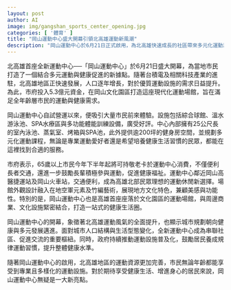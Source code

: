 ```yaml
---
layout: post
author: AI
image: img/gangshan_sports_center_opening.jpg
categories: [ '體育' ]
title: "岡山運動中心盛大開幕引領北高雄運動新風潮"  
description: "岡山運動中心於6月21日正式啟用，為北高雄快速成長的社區帶來多元化運動設施。館內包含綜合球館、溫水泳池、SPA水療區與寬敞健身房，滿足全年齡層運動與健康需求。場所融合空軍元素與竹編藝術，展現地方文化特色，並靠近岡山高醫捷運站及火車站，交通便利。65歲以上市民下半年可持敬老卡消費，鼓勵長輩參與運動，促進健康福祉。運動中心緊鄰文化園區商業與文化設施，打造一站式健康生活圈，成為北高雄市民運動、休閒與交流的新據點。"
---
```

北高雄首座全新運動中心──「岡山運動中心」於6月21日盛大開幕，為當地市民打造了一個結合多元運動與健康促進的新據點。隨著台積電及相關科技產業的進駐，北高雄地區正快速發展，人口逐年增長，對於優質運動設施的需求日益提升。為此，市府投入5.3億元資金，在岡山文化園區打造這座現代化運動場館，旨在滿足全年齡層市民的運動與健康需求。

岡山運動中心自試營運以來，便吸引大量市民前來體驗。設施包括綜合球館、溫水游泳池、SPA水療區與多功能體能訓練設備，廣受好評。中心內部擁有25公尺長的室內泳池、蒸氣室、烤箱與SPA池，此外提供逾200坪的健身房空間，並規劃多元化運動課程，無論是專業運動愛好者還是希望培養健康生活習慣的民眾，都能在這裡找到合適的服務。

市府表示，65歲以上市民今年下半年起將可持敬老卡於運動中心消費，不僅便利長者交通，還進一步鼓勵長輩積極參與運動，促進健康福祉。運動中心鄰近岡山高醫捷運站及岡山火車站，交通便利，成為高雄北部民眾理想的運動休閒新選擇。場館外觀設計融入在地空軍元素及竹編藝術，展現地方文化特色，兼顧美感與功能性。特別的是，岡山運動中心也是高雄首座座落於文化園區的運動場館，與周邊商業、文化設施緊密結合，打造一站式的健康生活圈。

岡山運動中心的開幕，象徵著北高雄運動風氣的全面提升，也顯示城市規劃朝向健康與多元發展邁進。面對城市人口結構與生活型態變化，全新運動中心成為串聯社區、促進交流的重要樞紐。同時，政府持續推動運動設施普及化，鼓勵居民養成規律運動習慣，提升整體健康水準。

隨著岡山運動中心的啟用，北高雄地區的運動資源更加完善，市民無論年齡都能享受到專業且多樣化的運動設施。對於期待享受健康生活、增進身心的居民來說，岡山運動中心無疑是一大新亮點。